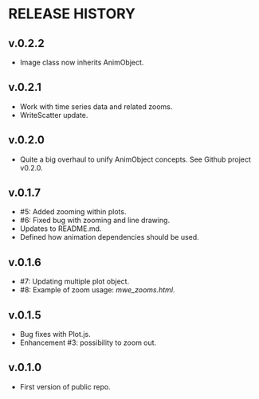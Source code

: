 # RELEASE HISTORY

## v.0.2.2
- Image class now inherits AnimObject.

## v.0.2.1
- Work with time series data and related zooms.
- WriteScatter update.

## v.0.2.0
- Quite a big overhaul to unify  AnimObject concepts. See Github project v0.2.0.

## v.0.1.7
- #5: Added zooming within plots.
- #6: Fixed bug with zooming and line drawing.
- Updates to README.md.
- Defined how animation dependencies should be used.

## v.0.1.6
- #7: Updating multiple plot object.
- #8: Example of zoom usage: *mwe_zooms.html*.

## v.0.1.5
- Bug fixes with Plot.js.
- Enhancement #3: possibility to zoom out.

## v.0.1.0
- First version of public repo.
